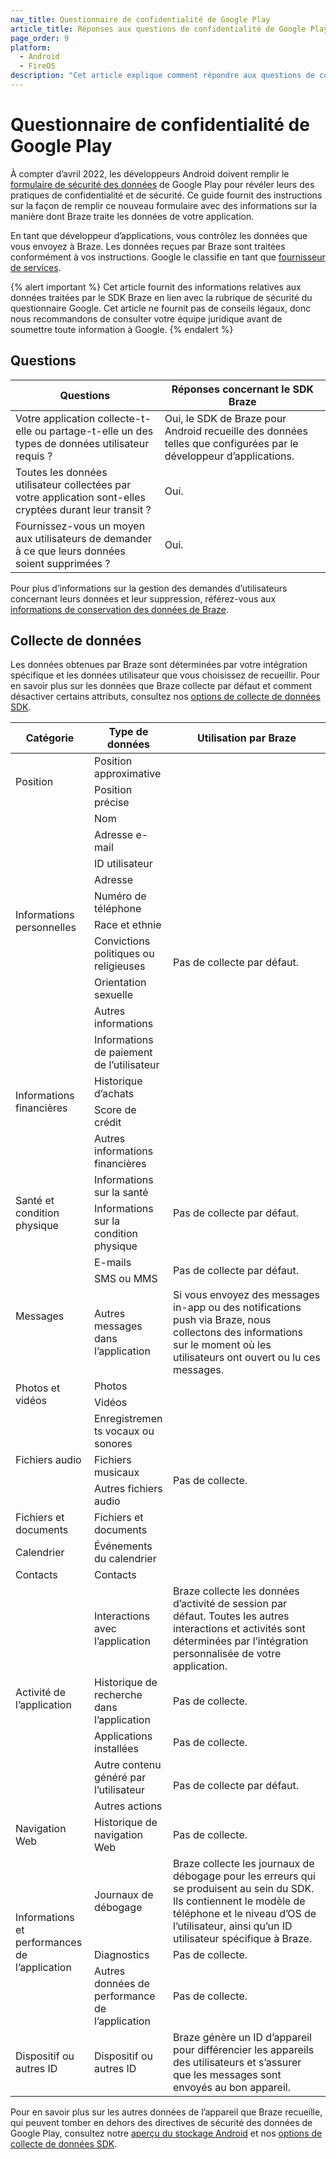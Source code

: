 ```yaml
---
nav_title: Questionnaire de confidentialité de Google Play
article_title: Réponses aux questions de confidentialité de Google Play Store
page_order: 9
platform: 
  - Android
  - FireOS
description: "Cet article explique comment répondre aux questions de confidentialité de Google Play."
---
```

<style>
table td {
    word-break: break-word;
}
</style>

# Questionnaire de confidentialité de Google Play

À compter d’avril 2022, les développeurs Android doivent remplir le [formulaire de sécurité des données][4] de Google Play pour révéler leurs des pratiques de confidentialité et de sécurité. Ce guide fournit des instructions sur la façon de remplir ce nouveau formulaire avec des informations sur la manière dont Braze traite les données de votre application. 

En tant que développeur d’applications, vous contrôlez les données que vous envoyez à Braze. Les données reçues par Braze sont traitées conformément à vos instructions. Google le classifie en tant que [fournisseur de services][3]. 

{% alert important %}
Cet article fournit des informations relatives aux données traitées par le SDK Braze en lien avec la rubrique de sécurité du questionnaire Google. Cet article ne fournit pas de conseils légaux, donc nous recommandons de consulter votre équipe juridique avant de soumettre toute information à Google.
{% endalert %}

## Questions

|Questions|Réponses concernant le SDK Braze|
|---|---|
|Votre application collecte-t-elle ou partage-t-elle un des types de données utilisateur requis ?|Oui, le SDK de Braze pour Android recueille des données telles que configurées par le développeur d’applications. |
|Toutes les données utilisateur collectées par votre application sont-elles cryptées durant leur transit ?|Oui.|
|Fournissez-vous un moyen aux utilisateurs de demander à ce que leurs données soient supprimées ?|Oui.|

Pour plus d’informations sur la gestion des demandes d’utilisateurs concernant leurs données et leur suppression, référez-vous aux [informations de conservation des données de Braze][1].

## Collecte de données

Les données obtenues par Braze sont déterminées par votre intégration spécifique et les données utilisateur que vous choisissez de recueillir. Pour en savoir plus sur les données que Braze collecte par défaut et comment désactiver certains attributs, consultez nos [options de collecte de données SDK][5].

<table id="datatypes">
    <thead>
        <tr>
            <th width="25%">Catégorie</th>
            <th width="25%">Type de données</th>
            <th width="50%">Utilisation par Braze</th>
        </tr>
    </thead>
    <tbody>
        <tr>
            <td rowspan="2">Position</td>
            <td>Position approximative</td>
            <td rowspan="15">Pas de collecte par défaut.</td>
        </tr>
        <tr>
            <td>Position précise</td>
        </tr>
        <tr>
            <td rowspan="9">Informations personnelles</td>
            <td>Nom</td>
        </tr>
        <tr>
            <td>Adresse e-mail</td>
        </tr>
        <tr>
            <td>ID utilisateur</td>
        </tr>
        <tr>
            <td>Adresse</td>
        </tr>
        <tr>
            <td>Numéro de téléphone</td>
        </tr>
        <tr>
            <td>Race et ethnie</td>
        </tr>
        <tr>
            <td>Convictions politiques ou religieuses</td>
        </tr>
        <tr>
            <td>Orientation sexuelle</td>
        </tr>
        <tr>
            <td>Autres informations</td>
        </tr>
        <tr>
            <td rowspan="4">Informations financières</td>
            <td>Informations de paiement de l’utilisateur</td>
        </tr>
        <tr>
            <td>Historique d’achats</td>
        </tr>
        <tr>
            <td>Score de crédit</td>
        </tr>
        <tr>
            <td>Autres informations financières</td>      
        </tr>
        <tr>
            <td rowspan="2">Santé et condition physique</td>
            <td>Informations sur la santé</td>
            <td rowspan="2">Pas de collecte par défaut.</td>
        </tr>
        <tr>
            <td>Informations sur la condition physique</td>     
        </tr>
        <tr>
            <td rowspan="3">Messages</td>
            <td>E-mails</td>
            <td rowspan="2">Pas de collecte par défaut.</td>
        </tr>
        <tr>
            <td>SMS ou MMS</td>          
        </tr>
        <tr>
            <td>Autres messages dans l’application</td>
            <td>Si vous envoyez des messages in-app ou des notifications push via Braze, nous collectons des informations sur le moment où les utilisateurs ont ouvert ou lu ces messages.</td>
        </tr>
        <tr>
            <td rowspan="2">Photos et vidéos</td>
            <td>Photos</td>
            <td rowspan="8">Pas de collecte.</td>
        </tr>
        <tr>
            <td>Vidéos</td>
        </tr>
        <tr>
            <td rowspan="3">Fichiers audio</td>
            <td>Enregistrements vocaux ou sonores</td>
        </tr>        
        <tr>
            <td>Fichiers musicaux</td>
        </tr>
        <tr>
            <td>Autres fichiers audio</td>
        </tr>
        <tr>
            <td>Fichiers et documents</td>
            <td>Fichiers et documents</td>
        </tr>
        <tr>
            <td>Calendrier</td>
            <td>Événements du calendrier</td>
        </tr>
        <tr>
            <td>Contacts</td>
            <td>Contacts</td>
        </tr>
        <tr>
            <td rowspan="5">Activité de l’application</td>
            <td>Interactions avec l’application</td>
            <td>Braze collecte les données d’activité de session par défaut. Toutes les autres interactions et activités sont déterminées par l’intégration personnalisée de votre application.</td>
        </tr>
        <tr>
            <td>Historique de recherche dans l’application</td>
            <td>Pas de collecte.</td>            
        </tr>
        <tr>
            <td>Applications installées</td>
            <td>Pas de collecte.</td>            
        </tr>
        <tr>
            <td>Autre contenu généré par l’utilisateur</td>
            <td rowspan="2">Pas de collecte par défaut.</td>            
        </tr>
        <tr>
            <td>Autres actions</td>
        </tr>
        <tr>
            <td>Navigation Web</td>
            <td>Historique de navigation Web</td>
            <td>Pas de collecte.</td>
        </tr>
        <tr>
            <td rowspan="3">Informations et performances de l’application</td>
            <td>Journaux de débogage</td>
            <td>Braze collecte les journaux de débogage pour les erreurs qui se produisent au sein du SDK. Ils contiennent le modèle de téléphone et le niveau d’OS de l’utilisateur, ainsi qu’un ID utilisateur spécifique à Braze.</td>
        </tr>
        <tr>
            <td>Diagnostics</td>
            <td>Pas de collecte.</td>            
        </tr>
        <tr>
            <td>Autres données de performance de l’application</td>
            <td>Pas de collecte.</td>
        </tr>
        <tr>
            <td>Dispositif ou autres ID</td>
            <td>Dispositif ou autres ID</td>
            <td>Braze génère un ID d’appareil pour différencier les appareils des utilisateurs et s’assurer que les messages sont envoyés au bon appareil.</td>
        </tr>
    </tbody>
</table>

Pour en savoir plus sur les autres données de l’appareil que Braze recueille, qui peuvent tomber en dehors des directives de sécurité des données de Google Play, consultez notre [aperçu du stockage Android][2] et nos [options de collecte de données SDK][5].

[1]: https://www.braze.com/docs/api/data_retention/
[2]: https://www.braze.com/docs/developer_guide/platform_integration_guides/android/storage
[3]: https://support.google.com/googleplay/android-developer/answer/10787469?hl=en#zippy=%2Cwhat-kinds-of-activities-can-service-providers-perform
[4]: https://support.google.com/googleplay/android-developer/answer/10787469
[5]: https://www.braze.com/docs/user_guide/data_and_analytics/user_data_collection/sdk_data_collection/#minimum-integration